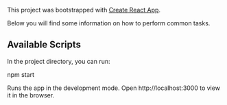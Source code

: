 This project was bootstrapped with [Create React App](https://github.com/facebookincubator/create-react-app).

Below you will find some information on how to perform common tasks.

## Available Scripts

In the project directory, you can run:

npm start

Runs the app in the development mode.
Open http://localhost:3000 to view it in the browser.